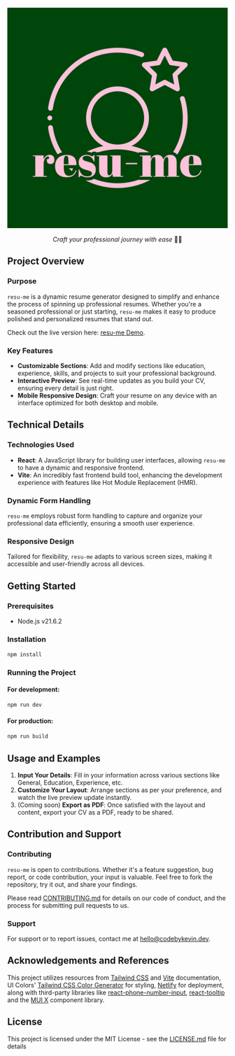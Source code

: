 ![](src/assets/resu-me.png)

<p align="center">
  <i align="center">Craft your professional journey with ease</i> 📄✨
</p>

## Project Overview

### Purpose

`resu-me` is a dynamic resume generator designed to simplify and enhance the process of spinning up professional resumes. Whether you're a seasoned professional or just starting, `resu-me` makes it easy to produce polished and personalized resumes that stand out.

Check out the live version here: [resu-me Demo](https://bright-yeot-7554ea.netlify.app/).

### Key Features

- **Customizable Sections**: Add and modify sections like education, experience, skills, and projects to suit your professional background.
- **Interactive Preview**: See real-time updates as you build your CV, ensuring every detail is just right.
- **Mobile Responsive Design**: Craft your resume on any device with an interface optimized for both desktop and mobile.

## Technical Details

### Technologies Used
- **React**: A JavaScript library for building user interfaces, allowing `resu-me` to have a dynamic and responsive frontend.
- **Vite**: An incredibly fast frontend build tool, enhancing the development experience with features like Hot Module Replacement (HMR).

### Dynamic Form Handling
`resu-me` employs robust form handling to capture and organize your professional data efficiently, ensuring a smooth user experience.

### Responsive Design
Tailored for flexibility, `resu-me` adapts to various screen sizes, making it accessible and user-friendly across all devices.

## Getting Started

### Prerequisites

- Node.js v21.6.2

### Installation

```bash
npm install
```
### Running the Project

#### For development:

```bash
npm run dev
```

#### For production:

```bash
npm run build
```

## Usage and Examples

1. **Input Your Details**: Fill in your information across various sections like General, Education, Experience, etc.
2. **Customize Your Layout**: Arrange sections as per your preference, and watch the live preview update instantly.
3. (Coming soon) **Export as PDF**: Once satisfied with the layout and content, export your CV as a PDF, ready to be shared. 

## Contribution and Support

### Contributing

`resu-me` is open to contributions. Whether it's a feature suggestion, bug report, or code contribution, your input is valuable. Feel free to fork the repository, try it out, and share your findings. 

Please read [CONTRIBUTING.md](CONTRIBUTING.md) for details on our code of conduct, and the process for submitting pull requests to us.

### Support

For support or to report issues, contact me at [hello@codebykevin.dev](mailto:hello@codebykevin.dev). 

## Acknowledgements and References

This project utilizes resources from [Tailwind CSS](https://tailwindcss.com/docs/installation) and [Vite](https://vitejs.dev/guide/) documentation, UI Colors' [Tailwind CSS Color Generator](https://uicolors.app/create) for styling, [Netlify](https://docs.netlify.com/) for deployment, along with third-party libraries like [react-phone-number-input](https://gitlab.com/catamphetamine/react-phone-number-input#readme), [react-tooltip](https://github.com/ReactTooltip/react-tooltip#readme) and the [MUI X](https://mui.com/x/introduction/) component library.

## License

This project is licensed under the MIT License - see the [LICENSE.md](LICENSE.md) file for details
